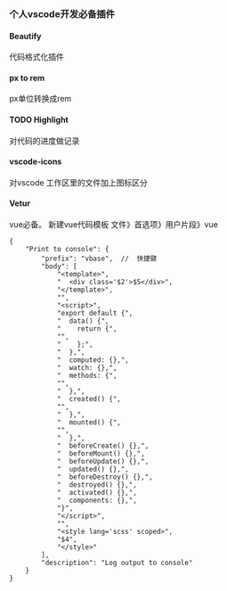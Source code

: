 ### 个人vscode开发必备插件

#### Beautify
代码格式化插件

#### px to rem
px单位转换成rem

#### TODO Highlight
对代码的进度做记录

#### vscode-icons
对vscode 工作区里的文件加上图标区分

#### Vetur
vue必备。
新建vue代码模板
文件》首选项》用户片段》vue
```
{
	"Print to console": {
		"prefix": "vbase",  //  快捷键
		"body": [
			"<template>",
			"  <div class='$2'>$5</div>",
			"</template>",
			"",
			"<script>",
			"export default {",
			"  data() {",
			"    return {",
			"",
			"    };",
			"  },",
			"  computed: {},",
			"  watch: {},",
			"  methods: {",
			"",
			"  },",
			"  created() {",
			"",
			"  },",
			"  mounted() {",
			"",
			"  },",
			"  beforeCreate() {},",
			"  beforeMount() {},",
			"  beforeUpdate() {},",
			"  updated() {},",
			"  beforeDestroy() {},",
			"  destroyed() {},",
      		"  activated() {},",
			"  components: {},",
			"}",
			"</script>",
			"",
			"<style lang='scss' scoped>",
			"$4",
      		"</style>"
		],
		"description": "Log output to console"
	}
}
```